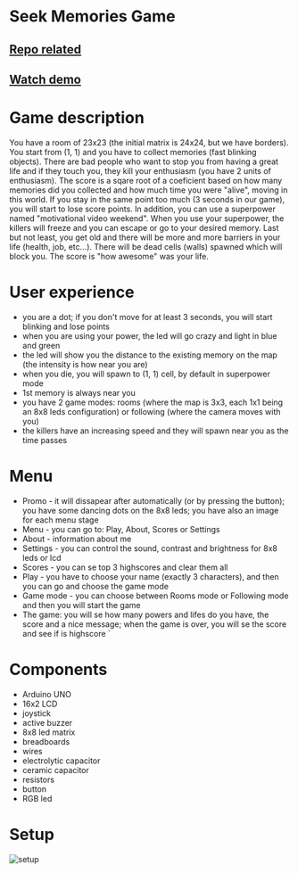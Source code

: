 # Seek Memories Game

## <a href="https://github.com/usureluflorianr/Robotics" target="_blank">Repo related</a>

## <a href="https://www.youtube.com/watch?v=K9cxmqRYDvA" target="_blank">Watch demo</a>

# Game description

You have a room of 23x23 (the initial matrix is 24x24, but we have borders). You start from (1, 1) and you have to collect memories (fast blinking objects). There are bad people who want to stop you from having a great life and if they touch you, they kill your enthusiasm (you have 2 units of enthusiasm). The score is a sqare root of a coeficient based on how many memories did you collected and how much time you were "alive", moving in this world. If you stay in the same point too much (3 seconds in our game), you will start to lose score points. In addition, you can use a superpower named "motivational video weekend". When you use your superpower, the killers will freeze and you can escape or go to your desired memory. Last but not least, you get old and there will be more and more barriers in your life (health, job, etc...). There will be dead cells (walls) spawned which will block you. The score is "how awesome" was your life. 

# User experience
* you are a dot; if you don't move for at least 3 seconds, you will start blinking and lose points 
* when you are using your power, the led will go crazy and light in blue and green 
* the led will show you the distance to the existing memory on the map (the intensity is how near you are)
* when you die, you will spawn to (1, 1) cell, by default in superpower mode 
* 1st memory is always near you 
* you have 2 game modes: rooms (where the map is 3x3, each 1x1 being an 8x8 leds configuration) or following (where the camera moves with you)
* the killers have an increasing speed and they will spawn near you as the time passes

# Menu

* Promo - it will dissapear after automatically (or by pressing the button); you have some dancing dots on the 8x8 leds; you have also an image for each menu stage 
* Menu - you can go to: Play, About, Scores or Settings 
* About - information about me
* Settings - you can control the sound, contrast and brightness for 8x8 leds or lcd
* Scores - you can se top 3 highscores and clear them all
* Play - you have to choose your name (exactly 3 characters), and then you can go and choose the game mode
* Game mode - you can choose between Rooms mode or Following mode and then you will start the game
* The game: you will se how many powers and lifes do you have, the score and a nice message; when the game is over, you will se the score and see if is highscore `

# Components
* Arduino UNO
* 16x2 LCD
* joystick
* active buzzer
* 8x8 led matrix
* breadboards
* wires
* electrolytic capacitor
* ceramic capacitor
* resistors
* button
* RGB led

# Setup 

![setup](https://user-images.githubusercontent.com/38779396/146227300-dab52c76-5b6a-4b0e-a6f3-d6daaaf95659.jpeg)


